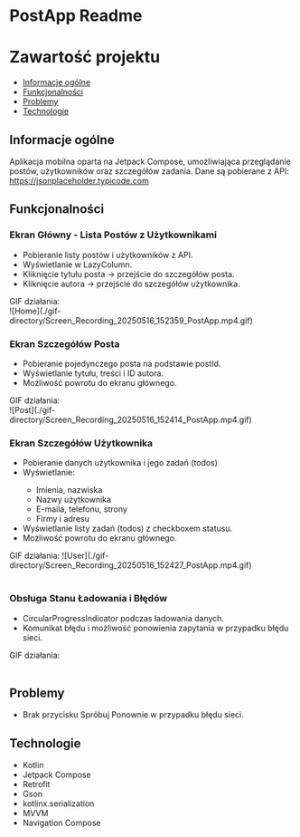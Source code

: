 # PostApp Readme
# Zawartość projektu
* [Informacje ogólne](#informacje-ogólne)
* [Funkcjonalności](#funkcjonalności)
* [Problemy](#problemy)
* [Technologie](#technologie)
## Informacje ogólne
  Aplikacja mobilna oparta na Jetpack Compose, umożliwiająca przeglądanie postów, użytkowników oraz szczegółów zadania. Dane są pobierane z API: https://jsonplaceholder.typicode.com
## Funkcjonalności
### Ekran Główny - Lista Postów z Użytkownikami
<ul>
  <li>Pobieranie listy postów i użytkowników z API.</li>
  <li>Wyświetlanie w LazyColumn.</li>
  <li>Kliknięcie tytułu posta → przejście do szczegółów posta.</li>
  <li>Kliknięcie autora → przejście do szczegółów użytkownika.</li>
</ul>
GIF działania:<br/>
![Home](./gif-directory/Screen_Recording_20250516_152359_PostApp.mp4.gif)<br/>

### Ekran Szczegółów Posta
<ul>
  <li>Pobieranie pojedynczego posta na podstawie postId.</li>
  <li>Wyświetlanie tytułu, treści i ID autora.</li>
  <li>Możliwość powrotu do ekranu głównego.</li>
</ul>
GIF działania: <br/>
![Post](./gif-directory/Screen_Recording_20250516_152414_PostApp.mp4.gif)
<br/>

### Ekran Szczegółów Użytkownika
<ul>
  <li>Pobieranie danych użytkownika i jego zadań (todos)</li>
  <li>Wyświetlanie:</li>
    <ul>
      <li>Imienia, nazwiska</li>
      <li>Nazwy użytkownika</li>
      <li>E-maila, telefonu, strony</li>
      <li>Firmy i adresu</li>
    </ul>
  <li>Wyświetlanie listy zadań (todos) z checkboxem statusu.</li>
  <li>Możliwość powrotu do ekranu głównego.</li>
</ul>
GIF działania: 
![User](./gif-directory/Screen_Recording_20250516_152427_PostApp.mp4.gif)<br/>
<br/>

### Obsługa Stanu Ładowania i Błędów
<ul>
  <li>CircularProgressIndicator podczas ładowania danych.</li>
  <li>Komunikat błędu i możliwość ponowienia zapytania w przypadku błędu sieci.</li>
</ul>
GIF działania: <br/>
<br/>

## Problemy
<ul>
  <li>Brak przycisku Spróbuj Ponownie w przypadku błędu sieci.</li>
</ul>

## Technologie
<ul>
  <li>Kotlin</li>
  <li>Jetpack Compose</li>
  <li>Retrofit</li>
  <li>Gson</li>
  <li>kotlinx.serialization</li>
  <li>MVVM</li>
  <li>Navigation Compose</li>
</ul>
